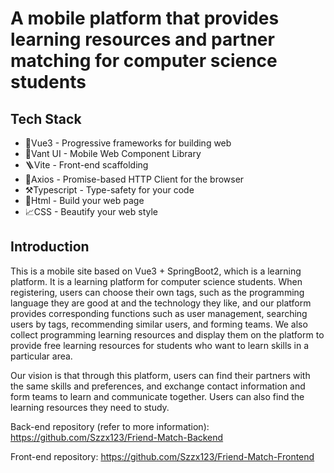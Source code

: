 # A mobile platform that provides learning resources and partner matching for computer science students

## Tech Stack

- 🌲Vue3 - Progressive frameworks for building web
- 📱Vant UI - Mobile Web Component Library
- 🪜Vite - Front-end scaffolding
- 🔗Axios - Promise-based HTTP Client for the browser
- ⚒️Typescript - Type-safety for your code
- 🧾Html - Build your web page
- 📈CSS - Beautify your web style

## Introduction

This is a mobile site based on Vue3 + SpringBoot2, which is a learning platform. It is a learning platform for computer science students. When registering, users can choose their own tags, such as the programming language they are good at and the technology they like, and our platform provides corresponding functions such as user management, searching users by tags, recommending similar users, and forming teams. We also collect programming learning resources and display them on the platform to provide free learning resources for students who want to learn skills in a particular area. 

Our vision is that through this platform, users can find their partners with the same skills and preferences, and exchange contact information and form teams to learn and communicate together. Users can also find the learning resources they need to study.

Back-end repository (refer to more information): https://github.com/Szzx123/Friend-Match-Backend

Front-end repository: https://github.com/Szzx123/Friend-Match-Frontend
